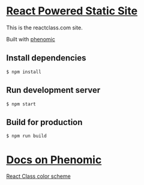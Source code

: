 # [React Powered Static Site](https://reactclass.com)

This is the reactclass.com site.

Built with [phenomic](https://phenomic.io/)

## Install dependencies

```console
$ npm install
```

## Run development server

```console
$ npm start
```

## Build for production

```console
$ npm run build
```

# [Docs on Phenomic](https://phenomic.io/docs/usage/)

[React Class color scheme](https://color.adobe.com/create/color-wheel/?base=2&rule=Monochromatic&selected=2&name=My%20Color%20Theme&mode=rgb&rgbvalues=0,0.3019607843136132,0.3843137254901961,0.3803921568627451,0.8549019607843137,0.984313725490196,0,0.6948179271706098,0.884313725490196,0.11529411764705885,0.32666666666658806,0.3843137254901961,0,0.5376750700278111,0.6843137254901961&swatchOrder=0,1,2,3,4)
